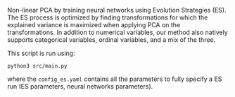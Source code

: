 Non-linear PCA by training neural networks using Evolution Strategies (ES). The ES process is optimized by finding transformations for which the explained variance is maximized when applying PCA on the transformations. In addition to numerical variables, our method also natively supports categorical variables,  ordinal variables, and a mix of the three.

This script is run using:

```
python3 src/main.py 
```

where the ```config_es.yaml``` contains all the parameters to fully specify a ES run (ES parameters, neural networks parameters).

